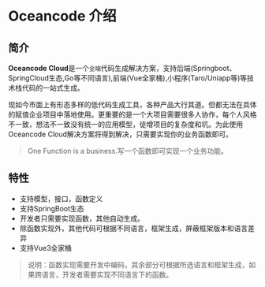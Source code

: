 # Oceancode 介绍

## 简介
<B>Oceancode Cloud</B>是一个`全端`代码生成解决方案，支持后端(Springboot、SpringCloud生态,Go等不同语言),前端(Vue全家桶),小程序(Taro/Uniapp等)等技术栈代码的一站式生成。

现如今市面上有形态多样的低代码生成工具，各种产品大行其道。但都无法在具体的赋值企业项目中落地使用。更重要的是一个大项目需要很多人协作，每个人风格不一致，想法不一致没有统一的应用模型，徒增项目的复杂度和坑。为此使用Oceancode Cloud解决方案将得到解决，只需要实现你的业务函数即可。

> One Function is a business.写一个函数即可实现一个业务功能。

## 特性
- 支持模型，接口，函数定义
- 支持SpringBoot生态
- 开发者只需要实现函数，其他自动生成。
- 除函数实现外，其他代码可根据不同语言，框架生成，屏蔽框架版本和语言差异
- 支持Vue3全家桶

> 说明：函数实现需要开发中编码，其余部分可根据所选语言和框架生成，如果跨语言，开发者需要实现不同语言下的函数。
